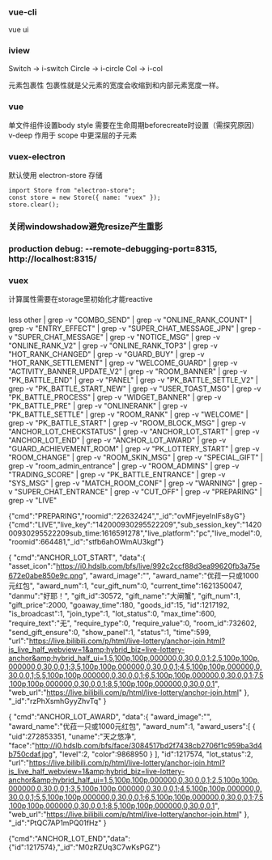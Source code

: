 ### vue-cli
vue ui

### iview
Switch -> i-switch
Circle -> i-circle
Col -> i-col

元素包裹性
包裹性就是父元素的宽度会收缩到和内部元素宽度一样。

### vue
单文件组件设置body style 需要在生命周期beforecreate时设置（需探究原因）
v-deep 作用于 scope 中更深层的子元素

### vuex-electron
默认使用 electron-store 存储
```
import Store from "electron-store";
const store = new Store({ name: "vuex" });
store.clear();
```

### 关闭windowshadow避免resize产生重影

### production debug: --remote-debugging-port=8315, http://localhost:8315/

### vuex
计算属性需要在storage里初始化才能reactive

###
less other | grep  -v "COMBO_SEND" | grep -v "ONLINE_RANK_COUNT" | grep -v "ENTRY_EFFECT" | grep -v "SUPER_CHAT_MESSAGE_JPN" | grep -v "SUPER_CHAT_MESSAGE" | grep -v "NOTICE_MSG" | grep -v "ONLINE_RANK_V2" | grep -v "ONLINE_RANK_TOP3" | grep -v "HOT_RANK_CHANGED" | grep -v "GUARD_BUY" | grep -v "HOT_RANK_SETTLEMENT" | grep -v "WELCOME_GUARD" | grep -v "ACTIVITY_BANNER_UPDATE_V2" | grep -v "ROOM_BANNER" | grep -v "PK_BATTLE_END" | grep -v "PANEL" | grep -v "PK_BATTLE_SETTLE_V2" | grep -v "PK_BATTLE_START_NEW" | grep -v "USER_TOAST_MSG" | grep -v "PK_BATTLE_PROCESS" | grep -v "WIDGET_BANNER" | grep -v "PK_BATTLE_PRE" | grep -v "ONLINERANK" | grep -v "PK_BATTLE_SETTLE" | grep -v "ROOM_RANK" | grep -v "WELCOME" | grep -v "PK_BATTLE_START" | grep -v "ROOM_BLOCK_MSG" | grep -v "ANCHOR_LOT_CHECKSTATUS" | grep -v "ANCHOR_LOT_START" | grep -v "ANCHOR_LOT_END" | grep -v "ANCHOR_LOT_AWARD" | grep -v "GUARD_ACHIEVEMENT_ROOM" | grep -v "PK_LOTTERY_START" | grep -v "ROOM_CHANGE" | grep -v "ROOM_SKIN_MSG" | grep -v "SPECIAL_GIFT" | grep -v "room_admin_entrance" | grep -v "ROOM_ADMINS" | grep -v "TRADING_SCORE" | grep -v "PK_BATTLE_ENTRANCE" | grep -v "SYS_MSG" | grep -v "MATCH_ROOM_CONF" | grep -v "WARNING" | grep -v "SUPER_CHAT_ENTRANCE" | grep -v "CUT_OFF" | grep -v "PREPARING" | grep -v "LIVE"

{"cmd":"PREPARING","roomid":"22632424","_id":"ovMFjeyeInIFs8yG"}
{"cmd":"LIVE","live_key":"142000930295522209","sub_session_key":"142000930295522209sub_time:1616591278","live_platform":"pc","live_model":0,"roomid":664481,"_id":"stfb6ahOWmAU3kgf"}

{
    "cmd":"ANCHOR_LOT_START",
    "data":{
        "asset_icon":"https://i0.hdslb.com/bfs/live/992c2ccf88d3ea99620fb3a75e672e0abe850e9c.png",
        "award_image":"",
        "award_name":"优菈一只或1000元红包",
        "award_num":1,
        "cur_gift_num":0,
        "current_time":1621350047,
        "danmu":"好耶！",
        "gift_id":30572,
        "gift_name":"大闸蟹",
        "gift_num":1,
        "gift_price":2000,
        "goaway_time":180,
        "goods_id":15,
        "id":1217192,
        "is_broadcast":1,
        "join_type":1,
        "lot_status":0,
        "max_time":600,
        "require_text":"无",
        "require_type":0,
        "require_value":0,
        "room_id":732602,
        "send_gift_ensure":0,
        "show_panel":1,
        "status":1,
        "time":599,
        "url":"https://live.bilibili.com/p/html/live-lottery/anchor-join.html?is_live_half_webview=1&amp;hybrid_biz=live-lottery-anchor&amp;hybrid_half_ui=1,5,100p,100p,000000,0,30,0,0,1;2,5,100p,100p,000000,0,30,0,0,1;3,5,100p,100p,000000,0,30,0,0,1;4,5,100p,100p,000000,0,30,0,0,1;5,5,100p,100p,000000,0,30,0,0,1;6,5,100p,100p,000000,0,30,0,0,1;7,5,100p,100p,000000,0,30,0,0,1;8,5,100p,100p,000000,0,30,0,0,1",
        "web_url":"https://live.bilibili.com/p/html/live-lottery/anchor-join.html"
    },
    "_id":"rzPhXsmhGyyZhvTq"
}

{
    "cmd":"ANCHOR_LOT_AWARD",
    "data":{
        "award_image":"",
        "award_name":"优菈一只或1000元红包",
        "award_num":1,
        "award_users":[
            {
                "uid":272853351,
                "uname":"天之悠净",
                "face":"http://i0.hdslb.com/bfs/face/3084517bd2f7438cb2706f1c959ba3d4b750cdaf.jpg",
                "level":2,
                "color":9868950
            }
        ],
        "id":1217574,
        "lot_status":2,
        "url":"https://live.bilibili.com/p/html/live-lottery/anchor-join.html?is_live_half_webview=1&amp;hybrid_biz=live-lottery-anchor&amp;hybrid_half_ui=1,5,100p,100p,000000,0,30,0,0,1;2,5,100p,100p,000000,0,30,0,0,1;3,5,100p,100p,000000,0,30,0,0,1;4,5,100p,100p,000000,0,30,0,0,1;5,5,100p,100p,000000,0,30,0,0,1;6,5,100p,100p,000000,0,30,0,0,1;7,5,100p,100p,000000,0,30,0,0,1;8,5,100p,100p,000000,0,30,0,0,1",
        "web_url":"https://live.bilibili.com/p/html/live-lottery/anchor-join.html"
    },
    "_id":"PtQC7AP1mPQ01fHz"
}

{"cmd":"ANCHOR_LOT_END","data":{"id":1217574},"_id":"M0zRZUq3C7wKsPGZ"}